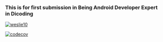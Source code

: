### This is for first submission in Being Android Developer Expert in Dicoding

[![weslie10](https://circleci.com/gh/weslie10/RawGames.svg?style=svg)](https://circleci.com/gh/weslie10/RawGames)

[![codecov](https://codecov.io/gh/weslie10/RawGames/branch/main/graph/badge.svg?token=O7GICIWS42)](https://codecov.io/gh/weslie10/RawGames)